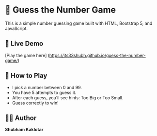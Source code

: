# 🎯 Guess the Number Game

This is a simple number guessing game built with HTML, Bootstrap 5, and JavaScript.

## 🚀 Live Demo

[Play the game here] (https://its33shubh.github.io/guess-the-number-game/)

## 📌 How to Play

- I pick a number between 0 and 99.
- You have 5 attempts to guess it.
- After each guess, you’ll see hints: Too Big or Too Small.
- Guess correctly to win!

## 👨‍💻 Author

**Shubham Kaklotar**
